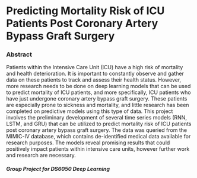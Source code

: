 # Predicting Mortality Risk of ICU Patients Post Coronary Artery Bypass Graft Surgery

### Abstract 

Patients within the Intensive Care Unit (ICU) have a high risk of mortality and health deterioration. It is important to constantly observe and gather data on these patients to track and assess their health status. However, more research needs to be done on deep learning models that can be used to predict mortality of ICU patients, and more specifically, ICU patients who have just undergone coronary artery bypass graft surgery. These patients are especially prone to sickness and mortality, and little research has been completed on predictive models using this type of data. This project involves the preliminary development of several time series models (RNN, LSTM, and GRU) that can be utilized to predict mortality risk of ICU patients post coronary artery bypass graft surgery. The data was queried from the MIMIC-IV database, which contains de-identified medical data available for research purposes. The models reveal promising results that could positively impact patients within intensive care units, however further work and research are necessary.

##### Group Project for DS6050 Deep Learning
